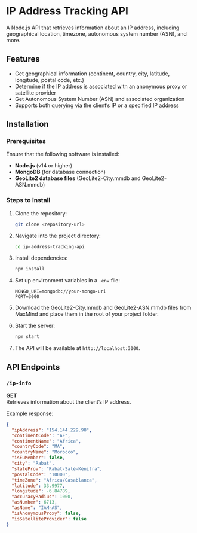 # IP Address Tracking API

A Node.js API that retrieves information about an IP address, including geographical location, timezone, autonomous system number (ASN), and more.

## Features

- Get geographical information (continent, country, city, latitude, longitude, postal code, etc.)
- Determine if the IP address is associated with an anonymous proxy or satellite provider
- Get Autonomous System Number (ASN) and associated organization
- Supports both querying via the client’s IP or a specified IP address

## Installation

### Prerequisites

Ensure that the following software is installed:

- **Node.js** (v14 or higher)
- **MongoDB** (for database connection)
- **GeoLite2 database files** (GeoLite2-City.mmdb and GeoLite2-ASN.mmdb)

### Steps to Install

1. Clone the repository:

    ```bash
    git clone <repository-url>
    ```

2. Navigate into the project directory:

    ```bash
    cd ip-address-tracking-api
    ```

3. Install dependencies:

    ```bash
    npm install
    ```

4. Set up environment variables in a `.env` file:

    ```plaintext
    MONGO_URI=mongodb://your-mongo-uri
    PORT=3000
    ```

5. Download the GeoLite2-City.mmdb and GeoLite2-ASN.mmdb files from MaxMind and place them in the root of your project folder.

6. Start the server:

    ```bash
    npm start
    ```

7. The API will be available at `http://localhost:3000`.

## API Endpoints

### `/ip-info`

**GET**  
Retrieves information about the client’s IP address.

Example response:

```json
{
  "ipAddress": "154.144.229.98",
  "continentCode": "AF",
  "continentName": "Africa",
  "countryCode": "MA",
  "countryName": "Morocco",
  "isEuMember": false,
  "city": "Rabat",
  "stateProv": "Rabat-Salé-Kénitra",
  "postalCode": "10000",
  "timeZone": "Africa/Casablanca",
  "latitude": 33.9977,
  "longitude": -6.84789,
  "accuracyRadius": 1000,
  "asNumber": 6713,
  "asName": "IAM-AS",
  "isAnonymousProxy": false,
  "isSatelliteProvider": false
}
